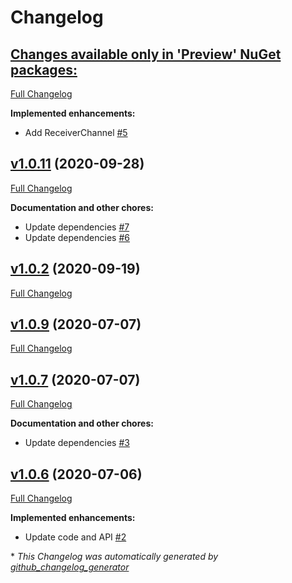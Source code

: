 # Changelog

## [**Changes available only in 'Preview' NuGet packages:**](https://github.com/nanoframework/lib-nanoFramework.Hardware.Esp32.Rmt/tree/HEAD)

[Full Changelog](https://github.com/nanoframework/lib-nanoFramework.Hardware.Esp32.Rmt/compare/v1.0.11...HEAD)

**Implemented enhancements:**

- Add ReceiverChannel [\#5](https://github.com/nanoframework/lib-nanoFramework.Hardware.Esp32.Rmt/pull/5)

## [v1.0.11](https://github.com/nanoframework/lib-nanoFramework.Hardware.Esp32.Rmt/tree/v1.0.11) (2020-09-28)

[Full Changelog](https://github.com/nanoframework/lib-nanoFramework.Hardware.Esp32.Rmt/compare/v1.0.2...v1.0.11)

**Documentation and other chores:**

- Update dependencies [\#7](https://github.com/nanoframework/lib-nanoFramework.Hardware.Esp32.Rmt/pull/7)
- Update dependencies [\#6](https://github.com/nanoframework/lib-nanoFramework.Hardware.Esp32.Rmt/pull/6)

## [v1.0.2](https://github.com/nanoframework/lib-nanoFramework.Hardware.Esp32.Rmt/tree/v1.0.2) (2020-09-19)

[Full Changelog](https://github.com/nanoframework/lib-nanoFramework.Hardware.Esp32.Rmt/compare/v1.0.9...v1.0.2)

## [v1.0.9](https://github.com/nanoframework/lib-nanoFramework.Hardware.Esp32.Rmt/tree/v1.0.9) (2020-07-07)

[Full Changelog](https://github.com/nanoframework/lib-nanoFramework.Hardware.Esp32.Rmt/compare/v1.0.7...v1.0.9)

## [v1.0.7](https://github.com/nanoframework/lib-nanoFramework.Hardware.Esp32.Rmt/tree/v1.0.7) (2020-07-07)

[Full Changelog](https://github.com/nanoframework/lib-nanoFramework.Hardware.Esp32.Rmt/compare/v1.0.6...v1.0.7)

**Documentation and other chores:**

- Update dependencies [\#3](https://github.com/nanoframework/lib-nanoFramework.Hardware.Esp32.Rmt/pull/3)

## [v1.0.6](https://github.com/nanoframework/lib-nanoFramework.Hardware.Esp32.Rmt/tree/v1.0.6) (2020-07-06)

[Full Changelog](https://github.com/nanoframework/lib-nanoFramework.Hardware.Esp32.Rmt/compare/4982862ace179302259684a5ffa1d9abf5780c81...v1.0.6)

**Implemented enhancements:**

- Update code and API [\#2](https://github.com/nanoframework/lib-nanoFramework.Hardware.Esp32.Rmt/pull/2)



\* *This Changelog was automatically generated by [github_changelog_generator](https://github.com/github-changelog-generator/github-changelog-generator)*
